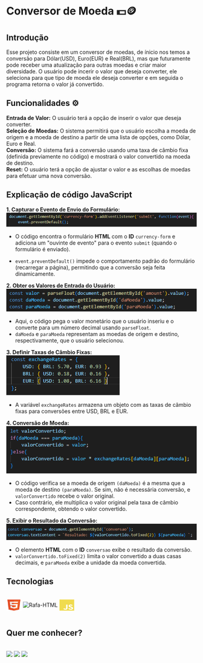 # **Conversor de Moeda 💵🪙**
## **Introdução**
Esse projeto consiste em um conversor de moedas, de ínicio nos temos a conversão para Dólar(USD), Euro(EUR) e Real(BRL), mas que futuramente pode receber uma atualização para outras moedas e criar maior diversidade.
O usuário pode incerir o valor que deseja converter, ele seleciona para que tipo de moeda ele deseja converter e em seguida o programa retorna o valor já convertido.

## **Funcionalidades** ⚙️
**Entrada de Valor:** O usuário terá a opção de inserir o valor que deseja converter.
<br>
**Seleção de Moedas:** O sistema permitirá que o usuário escolha a moeda de origem e a moeda de destino a partir de uma lista de opções, como Dólar, Euro e Real.
<br>
**Conversão:** O sistema fará a conversão usando uma taxa de câmbio fixa (definida previamente no código) e mostrará o valor convertido na moeda de destino.
<br>
**Reset:** O usuário terá a opção de ajustar o valor e as escolhas de moedas para efetuar uma nova conversão.


## **Explicação de código JavaScript**
**1. Capturar o Evento de Envio do Formulário:**
![](img/img1.png)

* O código encontra o formulário **HTML** com o **ID** ``currency-form`` e adiciona um "ouvinte de evento" para o evento ``submit`` (quando o formulário é enviado).

* ``event.preventDefault()`` impede o comportamento padrão do formulário (recarregar a página), permitindo que a conversão seja feita dinamicamente.

**2. Obter os Valores de Entrada do Usuário:**
<br>
![](img/img2.png)

* Aqui, o código pega o valor monetário que o usuário inseriu e o converte para um número decimal usando ``parseFloat``.
* ``daMoeda`` e ``paraMoeda`` representam as moedas de origem e destino, respectivamente, que o usuário selecionou.

**3. Definir Taxas de Câmbio Fixas:**
<br>
![](img/img3.png)
* A variável ``exchangeRates`` armazena um objeto com as taxas de câmbio fixas para conversões entre USD, BRL e EUR.

**4. Conversão de Moeda:**
<br>
![](img/img4.png)

* O código verifica se a moeda de origem ``(daMoeda)`` é a mesma que a moeda de destino ``(paraMoeda)``. Se sim, não é necessária conversão, e ``valorConvertido`` recebe o valor original.
* Caso contrário, ele multiplica o valor original pela taxa de câmbio correspondente, obtendo o valor convertido.

**5. Exibir o Resultado da Conversão:**
<br>
![](img/img5.png)

* O elemento **HTML** com o **ID** ``conversao`` exibe o resultado da conversão.
* ``valorConvertido.toFixed(2)`` limita o valor convertido a duas casas decimais, e ``paraMoeda`` exibe a unidade da moeda convertida.

## **Tecnologias**
 
<div style="display: inline_block"><br>
   <img align="center" alt="Rafa-HTML" height="30" width="40" src="https://raw.githubusercontent.com/devicons/devicon/master/icons/html5/html5-original.svg">
   <img align="center" alt="Rafa-HTML" height="30" width="40" src="https://cdn.jsdelivr.net/gh/devicons/devicon@latest/icons/css3/css3-original.svg">
   <img align="center" alt="Rafa-Js" height="30" width="40" src="https://raw.githubusercontent.com/devicons/devicon/master/icons/javascript/javascript-plain.svg">
 
</div>

<br>
 
##
 
## **Quer me conhecer?**
 <br>
<div>
   <a href="https://instagram.com/emy_bonfimf" target="_blank"><img src="https://img.shields.io/badge/-Instagram-%23E4405F?style=for-the-badge&logo=instagram&logoColor=white" target="_blank"></a>
   <a href="https://www.linkedin.com/in/emilly-bonfim-7709b2303" target="_blank"><img src="https://img.shields.io/badge/-LinkedIn-%230077B5?style=for-the-badge&logo=linkedin&logoColor=white" target="_blank"></a>
    <a href = "mailto:emillykbonfim@gmail.com"><img src="https://img.shields.io/badge/-Gmail-%23333?style=for-the-badge&logo=gmail&logoColor=white" target="_blank"></a>
</div>

